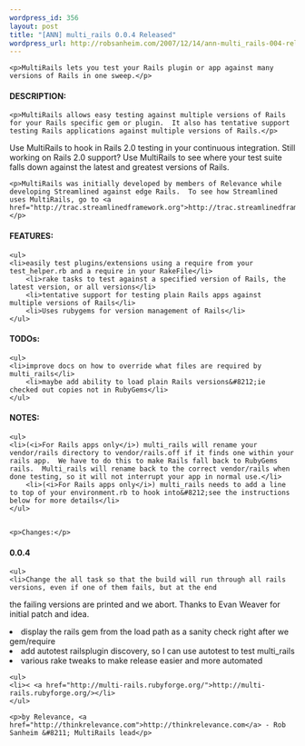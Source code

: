 ```yaml
--- 
wordpress_id: 356
layout: post
title: "[ANN] multi_rails 0.0.4 Released"
wordpress_url: http://robsanheim.com/2007/12/14/ann-multi_rails-004-released/
---
```

	<p>MultiRails lets you test your Rails plugin or app against many versions of Rails in one sweep.</p>


<h4><span class="caps">DESCRIPTION</span>:</h4>

	<p>MultiRails allows easy testing against multiple versions of Rails for your Rails specific gem or plugin.  It also has tentative support testing Rails applications against multiple versions of Rails.</p>


<p>Use MultiRails to hook in Rails 2.0 testing in your continuous integration.  Still working on Rails 2.0 support?  Use MultiRails to see where your test suite falls down against the latest and greatest versions of Rails.</p>

	<p>MultiRails was initially developed by members of Relevance while developing Streamlined against edge Rails.  To see how Streamlined uses MultiRails, go to <a href="http://trac.streamlinedframework.org">http://trac.streamlinedframework.org</a>.</p>


<h4><span class="caps">FEATURES</span>:</h4>




	<ul>
	<li>easily test plugins/extensions using a require from your test_helper.rb and a require in your RakeFile</li>
		<li>rake tasks to test against a specified version of Rails, the latest version, or all versions</li>
		<li>tentative support for testing plain Rails apps against multiple versions of Rails</li>
		<li>Uses rubygems for version management of Rails</li>
	</ul>


<h4>TODOs:</h4>




	<ul>
	<li>improve docs on how to override what files are required by multi_rails</li>
		<li>maybe add ability to load plain Rails versions&#8212;ie checked out copies not in RubyGems</li>
	</ul>


<h4><span class="caps">NOTES</span>:</h4>




	<ul>
	<li>(<i>For Rails apps only</i>) multi_rails will rename your vendor/rails directory to vendor/rails.off if it finds one within your rails app.  We have to do this to make Rails fall back to RubyGems rails.  Multi_rails will rename back to the correct vendor/rails when done testing, so it will not interrupt your app in normal use.</li>
		<li>(<i>For Rails apps only</i>) multi_rails needs to add a line to top of your environment.rb to hook into&#8212;see the instructions below for more details</li>
	</ul>


	<p>Changes:</p>


<h4>0.0.4</h4>




	<ul>
	<li>Change the all task so that the build will run through all rails versions, even if one of them fails, but at the end
  the failing versions are printed and we abort.  Thanks to Evan Weaver for initial patch and idea.</li>
		<li>display the rails gem from the load path as a sanity check right after we gem/require</li>
		<li>add autotest railsplugin discovery, so I can use autotest to test multi_rails</li>
		<li>various rake tweaks to make release easier and more automated</li>
	</ul>


	<ul>
	<li>< <a href="http://multi-rails.rubyforge.org/">http://multi-rails.rubyforge.org/></li>
	</ul>

	<p>by Relevance, <a href="http://thinkrelevance.com">http://thinkrelevance.com</a> - Rob Sanheim &#8211; MultiRails lead</p>
 

